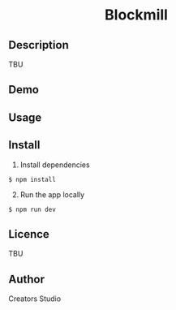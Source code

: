 <p align="center" style="color: #343a40">
  
  <h1 align="center">Blockmill</h1>
</p>

## Description

TBU

## Demo

## Usage

## Install

1. Install dependencies

```
$ npm install
```

2. Run the app locally

```
$ npm run dev
```

## Licence

TBU

## Author
Creators Studio
